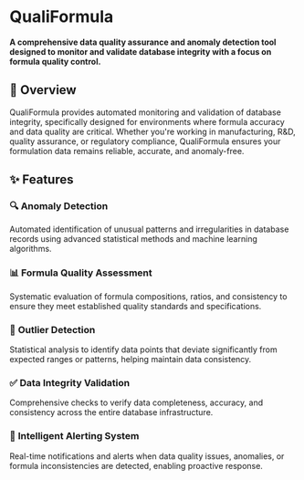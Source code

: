 # QualiFormula

**A comprehensive data quality assurance and anomaly detection tool designed to monitor and validate database integrity with a focus on formula quality control.**

## 🎯 Overview

QualiFormula provides automated monitoring and validation of database integrity, specifically designed for environments where formula accuracy and data quality are critical. Whether you're working in manufacturing, R&D, quality assurance, or regulatory compliance, QualiFormula ensures your formulation data remains reliable, accurate, and anomaly-free.

## ✨ Features

### 🔍 **Anomaly Detection**
Automated identification of unusual patterns and irregularities in database records using advanced statistical methods and machine learning algorithms.

### 📊 **Formula Quality Assessment**
Systematic evaluation of formula compositions, ratios, and consistency to ensure they meet established quality standards and specifications.

### 🎯 **Outlier Detection**
Statistical analysis to identify data points that deviate significantly from expected ranges or patterns, helping maintain data consistency.

### ✅ **Data Integrity Validation**
Comprehensive checks to verify data completeness, accuracy, and consistency across the entire database infrastructure.

### 🚨 **Intelligent Alerting System**
Real-time notifications and alerts when data quality issues, anomalies, or formula inconsistencies are detected, enabling proactive response.